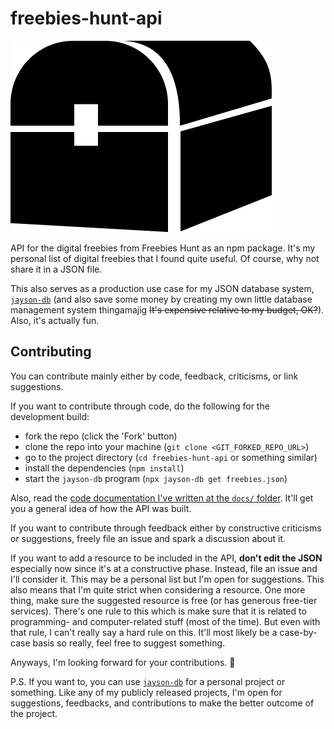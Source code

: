 # freebies-hunt-api
![Freebies Hunt logo](./docs/assets/freebies-hunt-logo.svg)

API for the digital freebies from Freebies Hunt as an npm package. It's my personal list of digital freebies that I found quite useful. Of course, why not share it in a JSON file. 

This also serves as a production use case for my JSON database system, [`jayson-db`](https://github.com/foo-dogsquared/jayson-db) (and also save some money by creating my own little database management system thingamajig ~~It's expensive relative to my budget, OK?~~). Also, it's actually fun.

## Contributing
You can contribute mainly either by code, feedback, criticisms, or link suggestions. 

If you want to contribute through code, do the following for the development build:

- fork the repo (click the 'Fork' button)
- clone the repo into your machine (`git clone <GIT_FORKED_REPO_URL>`)
- go to the project directory (`cd freebies-hunt-api` or something similar)
- install the dependencies (`npm install`)
- start the `jayson-db` program (`npx jayson-db get freebies.json`)

Also, read the [code documentation I've written at the `docs/` folder](./docs/getting-started.md). It'll get you a general idea of how the API was built.

If you want to contribute through feedback either by constructive criticisms or suggestions, freely file an issue and spark a discussion about it.

If you want to add a resource to be included in the API, **don't edit the JSON** especially now since it's at a constructive phase. Instead, file an issue and I'll consider it. This may be a personal list but I'm open for suggestions. This also means that I'm quite strict when considering a resource. One more thing, make sure the suggested resource is free (or has generous free-tier services). There's one rule to this which is make sure that it is related to programming- and computer-related stuff (most of the time). But even with that rule, I can't really say a hard rule on this. It'll most likely be a case-by-case basis so really, feel free to suggest something.

Anyways, I'm looking forward for your contributions. 🙂

P.S. If you want to, you can use [`jayson-db`](https://github.com/foo-dogsquared/jayson-db) for a personal project or something. Like any of my publicly released projects, I'm open for suggestions, feedbacks, and contributions to make the better outcome of the project.
